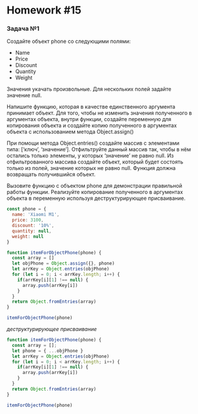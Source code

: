 # Homework #15

### Задача №1

Создайте объект phone со следующими полями:
* Name
* Price
* Discount
* Quantity
* Weight

Значения укачать произвольные. Для нескольких полей задайте значение null.

Напишите функцию, которая в качестве единственного аргумента принимает объект. Для того, чтобы не изменить значения полученного в аргументах объекта, внутри функции, создайте переменную для копирования объекта и создайте копию полученного в аргументах объекта с использованием метода Object.assign()

При помощи метода Object.entries() создайте массив с элементами типа: [‘ключ’, ‘значение’]. Отфильтруйте данный массив так, чтобы в нём остались только элементы, у которых ‘значение’ нe равно null. Из отфильтрованного массива создайте объект, который будет состоять только из полей, значение которых не равно null. Функция должна возвращать получившийся объект.

Вызовите функцию с объектом phone для демонстрации правильной работы функции.
Реализуйте копирование полученного в аргументах объекта в переменную используя деструктурирующее присваивание.

```js
const phone = {
  name: 'Xiaomi M1',
  price: 3100,
  discount: '10%',
  quantity: null,
  weight: null
}

function itemForObjectPhone(phone) {
  const array = []
  let objPhone = Object.assign({}, phone)
  let arrKey = Object.entries(objPhone)
  for (let i = 0; i < arrKey.length; i++) {
    if(arrKey[i][1] !== null) {
      array.push(arrKey[i])
    }   
  }
  return Object.fromEntries(array)
}

itemForObjectPhone(phone)
```

*деструктурирующее присваивание*

```js
function itemForObjectPhone(phone) {
  const array = [];
  let phone = { ...objPhone }
  let arrKey = Object.entries(objPhone)
  for (let i = 0; i < arrKey.length; i++) {
    if(arrKey[i][1] !== null) {
      array.push(arrKey[i])
    }   
  }
  return Object.fromEntries(array)
}

itemForObjectPhone(phone)
```
